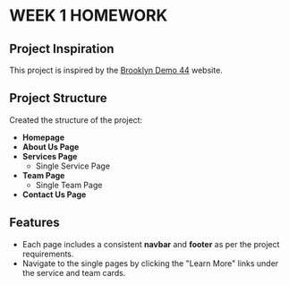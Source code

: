# WEEK 1 HOMEWORK

## Project Inspiration
This project is inspired by the [Brooklyn Demo 44](https://themeforest.unitedthemes.com/wpversions/brooklyn/demo44/) website.

## Project Structure
Created the structure of the project:

- **Homepage**
- **About Us Page**
- **Services Page**
  - Single Service Page
- **Team Page**
  - Single Team Page
- **Contact Us Page**

## Features
- Each page includes a consistent **navbar** and **footer** as per the project requirements.
- Navigate to the single pages by clicking the "Learn More" links under the service and team cards.

